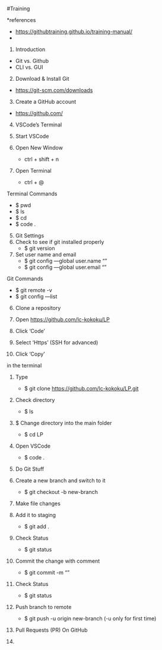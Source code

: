 #Training

*references
- https://githubtraining.github.io/training-manual/
- 


1. Introduction
- Git vs. Github
- CLI vs. GUI



2. Download & Install Git
- https://git-scm.com/downloads



3. Create a GitHub account
- https://github.com/



4. VSCode’s Terminal

1. Start VSCode
2. Open New Window
    * ctrl + shift + n
3. Open Terminal
    * ctrl + @

Terminal Commands
* $ pwd
* $ ls 
* $ cd
* $ code .



5. Git Settings
1. Check to see if git installed properly
    * $ git version
2. Set user name and email
    * $ git config —global user.name “”
    * $ git config —global user.email “”

Git Commands
* $ git remote -v
* $ git config —list



6. Clone a repository

1. Open https://github.com/lc-kokoku/LP
2. Click ‘Code’
3. Select ‘Https’ (SSH for advanced)
4. Click ‘Copy’

in the terminal
1. Type
    * $ git clone https://github.com/lc-kokoku/LP.git
2. Check directory
    * $ ls
3. $ Change directory into the main folder
    * $ cd LP
4. Open VSCode
    * $ code .



7. Do Git Stuff
1. Create a new branch and switch to it
    * $ git checkout -b new-branch
2. Make file changes
3. Add it to staging
    * $ git add .
4. Check Status
    * $ git status
5. Commit the change with comment
    * $ git commit -m “”
6. Check Status
    * $ git status
7. Push branch to remote
    * $ git push -u origin new-branch (-u only for first time)



8. Pull Requests (PR)
On GitHub
1. 


